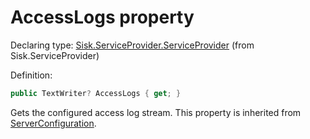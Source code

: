 <!--

Copyrights 2023 Sisk Framework - CypherPotato
Published under MIT license

!!! DO NOT EDIT THIS FILE !!!
This file was generated by a tool in the Sisk package. To edit the information in this documentation,
edit the XML documentation present in the Sisk source code.

-->


# AccessLogs property

Declaring type: [Sisk.ServiceProvider.ServiceProvider](/read?q=/contents/spec/Sisk.ServiceProvider.ServiceProvider.md) (from Sisk.ServiceProvider)


Definition:

```cs
public TextWriter? AccessLogs { get; }
```

Gets the configured access log stream. This property is inherited from <a href="/read?q=/contents/spec/Sisk.ServiceProvider.ServiceProvider.md">ServerConfiguration</a>.

